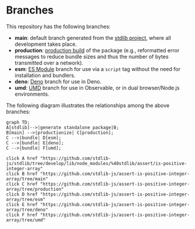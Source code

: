 <!--

@license Apache-2.0

Copyright (c) 2022 The Stdlib Authors.

Licensed under the Apache License, Version 2.0 (the "License");
you may not use this file except in compliance with the License.
You may obtain a copy of the License at

    http://www.apache.org/licenses/LICENSE-2.0

Unless required by applicable law or agreed to in writing, software
distributed under the License is distributed on an "AS IS" BASIS,
WITHOUT WARRANTIES OR CONDITIONS OF ANY KIND, either express or implied.
See the License for the specific language governing permissions and
limitations under the License.

-->

# Branches

This repository has the following branches:

-   **main**: default branch generated from the [stdlib project][stdlib-url], where all development takes place.
-   **production**: [production build][production-url] of the package (e.g., reformatted error messages to reduce bundle sizes and thus the number of bytes transmitted over a network).
-   **esm**: [ES Module][esm-url] branch for use via a `script` tag without the need for installation and bundlers.
-   **deno**: [Deno][deno-url] branch for use in Deno.
-   **umd**: [UMD][umd-url] branch for use in Observable, or in dual browser/Node.js environments.

The following diagram illustrates the relationships among the above branches:

```mermaid
graph TD;
A[stdlib]-->|generate standalone package|B;
B[main] -->|productionize| C[production];
C -->|bundle| D[esm];
C -->|bundle| E[deno];
C -->|bundle| F[umd];

click A href "https://github.com/stdlib-js/stdlib/tree/develop/lib/node_modules/%40stdlib/assert/is-positive-integer-array"
click B href "https://github.com/stdlib-js/assert-is-positive-integer-array/tree/main"
click C href "https://github.com/stdlib-js/assert-is-positive-integer-array/tree/production"
click D href "https://github.com/stdlib-js/assert-is-positive-integer-array/tree/esm"
click E href "https://github.com/stdlib-js/assert-is-positive-integer-array/tree/deno"
click F href "https://github.com/stdlib-js/assert-is-positive-integer-array/tree/umd"
```

[stdlib-url]: https://github.com/stdlib-js/stdlib/tree/develop/lib/node_modules/%40stdlib/assert/is-positive-integer-array
[production-url]: https://github.com/stdlib-js/assert-is-positive-integer-array/tree/production
[deno-url]: https://github.com/stdlib-js/assert-is-positive-integer-array/tree/deno
[umd-url]: https://github.com/stdlib-js/assert-is-positive-integer-array/tree/umd
[esm-url]: https://github.com/stdlib-js/assert-is-positive-integer-array/tree/esm